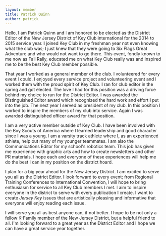 ```yaml
---
layout: member
title: Patrick Quinn
author: patrick
---
```


Hello, I am Patrick Quinn and I am honored to be elected as the District Editor of the New Jersey District of Key
Club international for the 2014 to 2015 service year. I joined Key Club in my freshman year not even knowing
what the club was; I just knew that they were going to Six Flags Great Adventure and who would not want to go
there. This event, fondly known to me now as Fall Rally, educated me on what Key Club really was and inspired
me to be the best Key Club member possible.

That year I worked as a general member of the club. I volunteered for every event I could. I enjoyed every service
project and volunteering event and I worked them with the proud spirit of Key Club. I ran for club editor in the
spring and got elected. The love I had for this position was a driving force behind my choice to run for the
District Editor. I was awarded the Distinguished Editor award which recognized the hard work and effort I put
into the job. The next year I served as president of my club. In this position I worked to inspire the members of
my club into service. Again I was awarded distinguished officer award for that position.

I am a very active member outside of Key Club. I have been involved with the Boy Scouts of America where I learned leadership and good character since I was a young. I am a varsity track athlete where I, as an experienced
athlete, help out many of my younger teammates. I am also the Communications Editor for my school's robotics team. This job has given me experience with graphic arts and how to create newsletters and other PR materials. I hope each and everyone of these experiences will help me do the best I can in my position on the district hoard.

I plan for a big year ahead for the New Jersey District. I am excited to serve you all as the District Editor. I look forward to every event; from Regional Training Conferences to International Convention, I will hope to bring enthusiasm for service to all Key Club members I met. I aim to inspire everyone in the district to serve with every publication I create. I want to create *Jersey Key* issues that are artistically pleasing and informative that everyone will enjoy reading each issue.

I will serve you all as best anyone can, if not better. I hope to be not only a fellow K-Family member of the New Jersey District, but a helpful friend to all. I'm looking forward to a great year as the District Editor and I hope we can have a great service year together.

